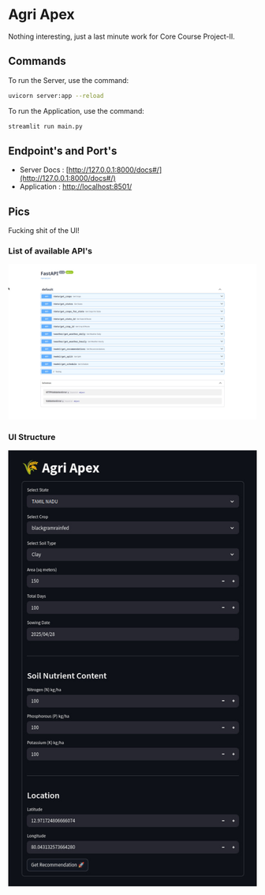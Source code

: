 # Agri Apex

Nothing interesting, just a last minute work for Core Course Project-II.


## Commands

To run the Server, use the command:
```bash
uvicorn server:app --reload
```

To run the Application, use the command:
```bash
streamlit run main.py
```


## Endpoint's and Port's

- Server Docs : [http://127.0.0.1:8000/docs#/](http://127.0.0.1:8000/docs#/)
- Application : [http://localhost:8501/](http://localhost:8501/)


## Pics

Fucking shit of the UI!

### List of available API's
![API](./asserts/api.jpg)

### UI Structure
![UI](./asserts/ui.jpg)
